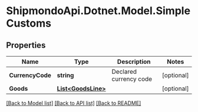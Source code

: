 # ShipmondoApi.Dotnet.Model.SimpleCustoms

## Properties

Name | Type | Description | Notes
------------ | ------------- | ------------- | -------------
**CurrencyCode** | **string** | Declared currency code | [optional] 
**Goods** | [**List&lt;GoodsLine&gt;**](GoodsLine.md) |  | [optional] 

[[Back to Model list]](../README.md#documentation-for-models) [[Back to API list]](../README.md#documentation-for-api-endpoints) [[Back to README]](../README.md)

